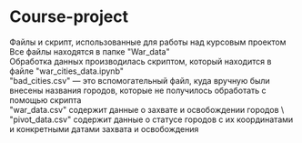 # Course-project
Файлы и скрипт, использованные для работы над курсовым проектом \
Все файлы находятся в папке "War_data" \
Обработка данных производилась скриптом, который находится в файле "war_cities_data.ipynb" \
"bad_cities.csv" — это вспомогательный файл, куда вручную были внесены названия городов, которые не получилось обработать с помощью скрипта \
"war_data.csv" содержит данные о захвате и освобождении городов \ 
"pivot_data.csv" содержит данные о статусе городов с их координатами и конкретными датами захвата и освобождения
